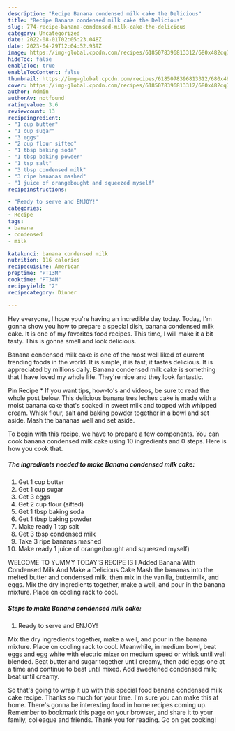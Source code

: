```yaml
---
description: "Recipe Banana condensed milk cake the Delicious"
title: "Recipe Banana condensed milk cake the Delicious"
slug: 774-recipe-banana-condensed-milk-cake-the-delicious
category: Uncategorized
date: 2022-08-01T02:05:23.048Z
date: 2023-04-29T12:04:52.939Z
image: https://img-global.cpcdn.com/recipes/6185078396813312/680x482cq70/banana-condensed-milk-cake-recipe-main-photo.jpg
hideToc: false
enableToc: true
enableTocContent: false
thumbnail: https://img-global.cpcdn.com/recipes/6185078396813312/680x482cq70/banana-condensed-milk-cake-recipe-main-photo.jpg
cover: https://img-global.cpcdn.com/recipes/6185078396813312/680x482cq70/banana-condensed-milk-cake-recipe-main-photo.jpg
author: Admin
authorAv: notfound
ratingvalue: 3.6
reviewcount: 13
recipeingredient:
- "1 cup butter"
- "1 cup sugar"
- "3 eggs"
- "2 cup flour sifted"
- "1 tbsp baking soda"
- "1 tbsp baking powder"
- "1 tsp salt"
- "3 tbsp condensed milk"
- "3 ripe bananas mashed"
- "1 juice of orangebought and squeezed myself"
recipeinstructions:

- "Ready to serve and ENJOY!"
categories:
- Recipe
tags:
- banana
- condensed
- milk

katakunci: banana condensed milk 
nutrition: 116 calories
recipecuisine: American
preptime: "PT13M"
cooktime: "PT34M"
recipeyield: "2"
recipecategory: Dinner

---
```



Hey everyone, I hope you're having an incredible day today. Today, I'm gonna show you how to prepare a special dish, banana condensed milk cake. It is one of my favorites food recipes. This time, I will make it a bit tasty. This is gonna smell and look delicious.

Banana condensed milk cake is one of the most well liked of current trending foods in the world. It is simple, it is fast, it tastes delicious. It is appreciated by millions daily. Banana condensed milk cake is something that I have loved my whole life. They're nice and they look fantastic.

Pin Recipe * If you want tips, how-to&#39;s and videos, be sure to read the whole post below. This delicious banana tres leches cake is made with a moist banana cake that&#39;s soaked in sweet milk and topped with whipped cream. Whisk flour, salt and baking powder together in a bowl and set aside. Mash the bananas well and set aside.


To begin with this recipe, we have to prepare a few components. You can cook banana condensed milk cake using 10 ingredients and 0 steps. Here is how you cook that.

<!--inarticleads1-->

##### The ingredients needed to make Banana condensed milk cake:

1. Get 1 cup butter
1. Get 1 cup sugar
1. Get 3 eggs
1. Get 2 cup flour (sifted)
1. Get 1 tbsp baking soda
1. Get 1 tbsp baking powder
1. Make ready 1 tsp salt
1. Get 3 tbsp condensed milk
1. Take 3 ripe bananas mashed
1. Make ready 1 juice of orange(bought and squeezed myself)


WELCOME TO YUMMY TODAY&#39;S RECIPE IS I Added Banana With Condensed Milk And Make a Delicious Cake Mash the bananas into the melted butter and condensed milk. then mix in the vanilla, buttermilk, and eggs. Mix the dry ingredients together, make a well, and pour in the banana mixture. Place on cooling rack to cool. 

<!--inarticleads2-->

##### Steps to make Banana condensed milk cake:


1. Ready to serve and ENJOY!

Mix the dry ingredients together, make a well, and pour in the banana mixture. Place on cooling rack to cool. Meanwhile, in medium bowl, beat eggs and egg white with electric mixer on medium speed or whisk until well blended. Beat butter and sugar together until creamy, then add eggs one at a time and continue to beat until mixed. Add sweetened condensed milk; beat until creamy. 

So that's going to wrap it up with this special food banana condensed milk cake recipe. Thanks so much for your time. I'm sure you can make this at home. There's gonna be interesting food in home recipes coming up. Remember to bookmark this page on your browser, and share it to your family, colleague and friends. Thank you for reading. Go on get cooking!
